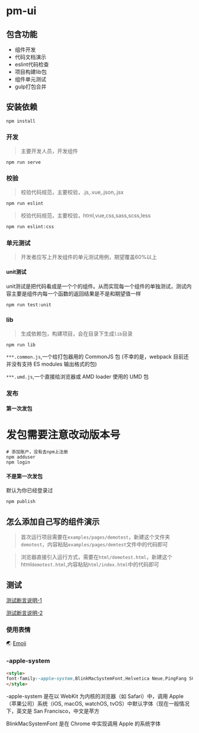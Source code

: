 # pm-ui
## 包含功能
- 组件开发
- 代码文档演示
- eslint代码检查
- 项目构建lib包
- 组件单元测试
- gulp打包合并

## 安装依赖
```
npm install
```

### 开发
>主要开发人员，开发组件
```
npm run serve
```

### 校验
> 校验代码规范，主要校验，.js,.vue,.json,.jsx
```bash
npm run eslint
```
>校验代码规范，主要校验，html,vue,css,sass,scss,less

```bash
npm run eslint:css
```

### 单元测试
>开发者应写上开发组件的单元测试用例，期望覆盖60%以上
#### unit测试
unit测试是把代码看成是一个个的组件。从而实现每一个组件的单独测试，测试内容主要是组件内每一个函数的返回结果是不是和期望值一样
```bash
npm run test:unit
```

### lib
>生成依赖包，构建项目，会在目录下生成`lib`目录

```
npm run lib
```
`***.common.js`,一个给打包器用的 CommonJS 包 (不幸的是，webpack 目前还并没有支持 ES modules 输出格式的包)

`***.umd.js`,一个直接给浏览器或 AMD loader 使用的 UMD 包

### 发布

#### 第一次发包

# **发包需要注意改动版本号**
```_bash_
# 添加账户，没有去npm上注册
npm adduser
npm login
```
#### 不是第一次发包
默认为你已经登录过
```bash
npm publish
```

## 怎么添加自己写的组件演示
>首次运行项目需要在`examples/pages/demotest`，新建这个文件夹`demotest`，内容粘贴`examples/pages/demtest`文件中的代码即可

>浏览器直接引入运行方式，需要在`html/demotest.html`，新建这个html`demotest.html`,内容粘贴`html/index.html`中的代码即可
> 
## 测试

[测试断言说明-1](https://www.jianshu.com/p/c1b5676c1edd)

[测试断言说明-2](https://blog.csdn.net/Riona_cheng/article/details/101444964)

### 使用表情
🌏 [Emoji](https://cn.piliapp.com/emoji/list/)

### -apple-system 
```html
<style>
font-family:-apple-system,BlinkMacSystemFont,Helvetica Neue,PingFang SC,Microsoft YaHei,Source Han Sans SC,Noto Sans CJK SC,WenQuanYi Micro Hei,sans-serif;
</style>
```
-apple-system 是在以 WebKit 为内核的浏览器（如 Safari）中，调用 Apple（苹果公司）系统（iOS, macOS, watchOS, tvOS）中默认字体（现在一般情况下，英文是 San Francisco，中文是苹方

BlinkMacSystemFont 是在 Chrome 中实现调用 Apple 的系统字体